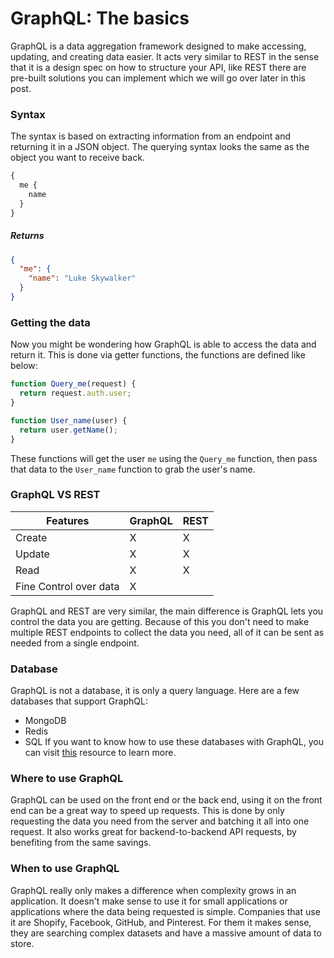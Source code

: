 # GraphQL: The basics
GraphQL is a data aggregation framework designed to make accessing, updating, and creating data easier. It acts very similar to REST in the sense that it is a design spec on how to structure your API, like REST there are pre-built solutions you can implement which we will go over later in this post.

### Syntax
The syntax is based on extracting information from an endpoint and returning it in a JSON object. The querying syntax looks the same as the object you want to receive back.

```graphql
{
  me {
    name
  }
}
```

##### Returns
```JSON
{
  "me": {
    "name": "Luke Skywalker"
  }
}
```

### Getting the data
Now you might be wondering how GraphQL is able to access the data and return it. This is done via getter functions, the functions are defined like below:

```javascript
function Query_me(request) {
  return request.auth.user;
}

function User_name(user) {
  return user.getName();
}
```
These functions will get the user `me` using the `Query_me` function, then pass that data to the `User_name` function to grab the user's name.

### GraphQL VS REST

| Features | GraphQL | REST |
|-|-|-|
| Create | X | X |
| Update | X | X |
| Read | X | X |
| Fine Control over data | X |  |

GraphQL and REST are very similar, the main difference is GraphQL lets you control the data you are getting. Because of this you don't need to make multiple REST endpoints to collect the data you need, all of it can be sent as needed from a single endpoint.

### Database
GraphQL is not a database, it is only a query language. Here are a few databases that support GraphQL:
* MongoDB
* Redis
* SQL
If you want to know how to use these databases with GraphQL, you can visit [this](https://graphql.guide/background/databases/ "Graph QL Database Guide") resource to learn more.

### Where to use GraphQL
GraphQL can be used on the front end or the back end, using it on the front end can be a great way to speed up requests. This is done by only requesting the data you need from the server and batching it all into one request. It also works great for backend-to-backend API requests, by benefiting from the same savings.

### When to use GraphQL
GraphQL really only makes a difference when complexity grows in an application. It doesn't make sense to use it for small applications or applications where the data being requested is simple. Companies that use it are Shopify, Facebook, GitHub, and Pinterest. For them it makes sense, they are searching complex datasets and have a massive amount of data to store.
